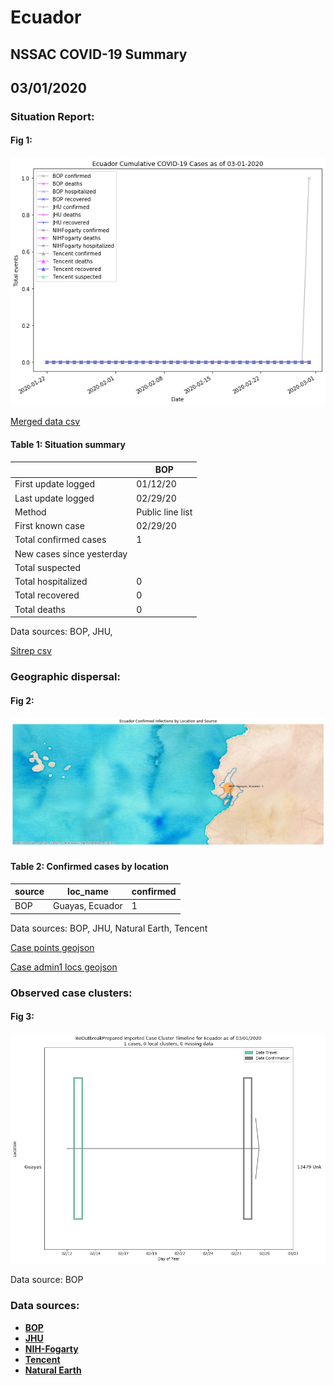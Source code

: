 # Ecuador
## NSSAC COVID-19 Summary
## 03/01/2020



### Situation Report:
#### Fig 1:
![Ecuador cases](../merged_histories/Ecuador_merged_histories.png)

[Merged data csv](https://github.com/SchlittDataSci/SchlittDataSci.github.io/blob/master/data/tables/Ecuador_merged_daily.csv)

#### Table 1: Situation summary


|                           | BOP              |
|---------------------------|------------------|
| First update logged       | 01/12/20         |
| Last update logged        | 02/29/20         |
| Method                    | Public line list |
| First known case          | 02/29/20         |
| Total confirmed cases     | 1                |
| New cases since yesterday |                  |
| Total suspected           |                  |
| Total hospitalized        | 0                |
| Total recovered           | 0                |
| Total deaths              | 0                |

Data sources: BOP, JHU, 


[Sitrep csv](https://github.com/SchlittDataSci/SchlittDataSci.github.io/blob/master/data/tables/Ecuador_sitrep.csv)

### Geographic dispersal:
#### Fig 2:
![Ecuador mapped](../case_locs/Ecuador_case_locs.png)

#### Table 2: Confirmed cases by location


| source   | loc_name        |   confirmed |
|----------|-----------------|-------------|
| BOP      | Guayas, Ecuador |           1 |

Data sources: BOP, JHU, Natural Earth, Tencent


[Case points geojson](https://github.com/SchlittDataSci/SchlittDataSci.github.io/blob/master/data/shapes/Ecuador_case_locs.geojson)

[Case admin1 locs geojson](https://github.com/SchlittDataSci/SchlittDataSci.github.io/blob/master/data/shapes/Ecuador_admin1_locs.geojson)

### Observed case clusters:
#### Fig 3:
![Ecuador cases](../cluster_analysis/Ecuador_imported_cases_BOP.png)



Data source: BOP


### Data sources:
* **[BOP](https://github.com/beoutbreakprepared/nCoV2019)**
* **[JHU](https://github.com/CSSEGISandData/COVID-19)** 
* **[NIH-Fogarty](https://docs.google.com/spreadsheets/d/1jS24DjSPVWa4iuxuD4OAXrE3QeI8c9BC1hSlqr-NMiU/edit#gid=1187587451)** 
* **[Tencent](https://news.qq.com/zt2020/page/feiyan.htm)**
* **[Natural Earth](https://www.naturalearthdata.com/forums/forum/natural-earth-map-data/cultural-vectors/admin-1-states-provinces-and-their-boundaries/)**

<!-- Global site tag (gtag.js) - Google Analytics -->
<script async src="https://www.googletagmanager.com/gtag/js?id=UA-158816269-1"></script>
<script>
  window.dataLayer = window.dataLayer || [];
  function gtag(){dataLayer.push(arguments);}
  gtag('js', new Date());

  gtag('config', 'UA-158816269-1');
</script>